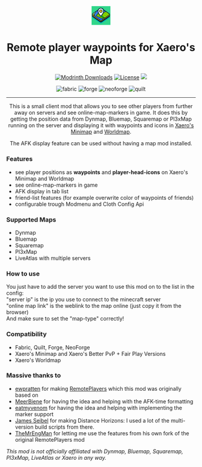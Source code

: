 <div align="center">
  <img src="common/src/main/resources/assets/remote_player_waypoints_for_xaero/icon.png" alt="icon" width="10%" height="auto" />

# Remote player waypoints for Xaero's Map

<a href="https://modrinth.com/mod/remote-player-waypoints-for-xaeros-map"><img alt="Modrinth Downloads" src="https://img.shields.io/modrinth/dt/remote-player-waypoints-for-xaeros-map?logo=modrinth"></a>
<a href="https://github.com/thebuildcraft/RemotePlayerWaypointsForXaero/blob/main/LICENSE"><img src="https://img.shields.io/github/license/thebuildcraft/RemotePlayerWaypointsForXaero?style=flat&color=900c3f" alt="License"></a>
<img src="https://img.shields.io/badge/environment-client-1976d2">

<img alt="fabric" src="https://img.shields.io/badge/mod%20loader-Fabric-dbb18e"/>
<img alt="forge" src="https://img.shields.io/badge/mod%20loader-Forge-959eef"/>
<img alt="neoforge" src="https://img.shields.io/badge/mod%20loader-NeoForge-f99e6b"/>
<img alt="quilt" src="https://img.shields.io/badge/mod%20loader-Quilt-c796f9"/>

---

This is a small client mod that allows you to see other players from further away on servers and see online-map-markers in game.
It does this by getting the position data from Dynmap, Bluemap, Squaremap or Pl3xMap running on the server and displaying it with waypoints and icons in [Xaero's Minimap](https://modrinth.com/mod/xaeros-minimap) and [Worldmap](https://modrinth.com/mod/xaeros-world-map).

The AFK display feature can be used without having a map mod installed.

</div>

### Features
- see player positions as **waypoints** and **player-head-icons** on Xaero's Minimap and Worldmap
- see online-map-markers in game
- AFK display in tab list
- friend-list features (for example overwrite color of waypoints of friends)
- configurable trough Modmenu and Cloth Config Api

### Supported Maps
- Dynmap
- Bluemap
- Squaremap
- Pl3xMap
- LiveAtlas with multiple servers

### How to use
You just have to add the server you want to use this mod on to the list in the config:<br>
"server ip" is the ip you use to connect to the minecraft server<br>
"online map link" is the weblink to the map online  (just copy it from the browser)<br>
And make sure to set the "map-type" correctly!

### Compatibility
- Fabric, Quilt, Forge, NeoForge
- Xaero's Minimap and Xaero's Better PvP + Fair Play Versions
- Xaero's Worldmap

### Massive thanks to
- [ewpratten](https://github.com/ewpratten) for making [RemotePlayers](https://github.com/ewpratten/remoteplayers) which this mod was originally based on
- [MeerBiene](https://github.com/MeerBiene) for having the idea and helping with the AFK-time formatting
- [eatmyvenom](https://github.com/eatmyvenom) for having the idea and helping with implementing the marker support
- [James Seibel](https://gitlab.com/jeseibel) for making Distance Horizons: I used a lot of the multi-version build scripts from there.
- [TheMrEngMan](https://github.com/TheMrEngMan) for letting me use the features from his own fork of the original RemotePlayers mod

_This mod is not officially affiliated with Dynmap, Bluemap, Squaremap, Pl3xMap, LiveAtlas or Xaero in any way._
